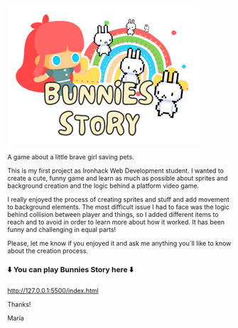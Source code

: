  
 ![bunnies_logo](https://github.com/MaGaBoo/ironhack-videogame-project/blob/master/assets/images/Game%20logo_cut.png)
 
A game about a little brave girl saving pets.

This is my first project as Ironhack Web Development student. 
I wanted to create a cute, funny game and learn as much as possible about sprites and background creation and the logic behind a platform video game.

I really enjoyed the process of creating sprites and stuff and add movement to background elements. The most difficult issue I had to face was the logic behind collision between player and things, so I added different items to reach and to avoid in order to learn more about how it worked. It has been funny and challenging in equal parts!

Please, let me know if you enjoyed it and ask me anything you´ll like to know about the creation process.

 ### ⬇️ You can play Bunnies Story here ⬇️ <h3>

http://127.0.0.1:5500/index.html

Thanks!

María
